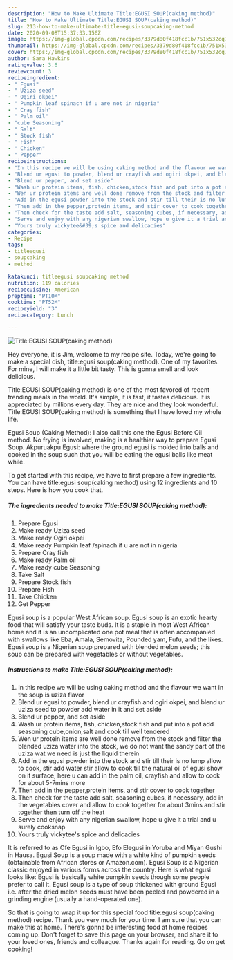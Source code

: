 ```yaml
---
description: "How to Make Ultimate Title:EGUSI SOUP(caking method)"
title: "How to Make Ultimate Title:EGUSI SOUP(caking method)"
slug: 213-how-to-make-ultimate-title-egusi-soupcaking-method
date: 2020-09-08T15:37:33.156Z
image: https://img-global.cpcdn.com/recipes/3379d80f418fcc1b/751x532cq70/titleegusi-soupcaking-method-recipe-main-photo.jpg
thumbnail: https://img-global.cpcdn.com/recipes/3379d80f418fcc1b/751x532cq70/titleegusi-soupcaking-method-recipe-main-photo.jpg
cover: https://img-global.cpcdn.com/recipes/3379d80f418fcc1b/751x532cq70/titleegusi-soupcaking-method-recipe-main-photo.jpg
author: Sara Hawkins
ratingvalue: 3.6
reviewcount: 3
recipeingredient:
- " Egusi"
- " Uziza seed"
- " Ogiri okpei"
- " Pumpkin leaf spinach if u are not in nigeria"
- " Cray fish"
- " Palm oil"
- "cube Seasoning"
- " Salt"
- " Stock fish"
- " Fish"
- " Chicken"
- " Pepper"
recipeinstructions:
- "In this recipe we will be using caking method and the flavour we want in the soup is uziza flavor"
- "Blend ur egusi to powder, blend ur crayfish and ogiri okpei, and blend ur uziza seed to powder add water in it and set aside"
- "Blend ur pepper, and set aside"
- "Wash ur protein items, fish, chicken,stock fish and put into a pot add seasoning cube,onion,salt and cook till well tendered"
- "Wen ur protein items are well done remove from the stock and filter the blended uziza water into the stock, we do not want the sandy part of the uziza wat we need is just the liquid therein"
- "Add in the egusi powder into the stock and stir till their is no lump allow to cook, stir add water stir allow to cook till the natural oil of egusi show on it surface, here u can add in the palm oil, crayfish and allow to cook for about 5-7mins more"
- "Then add in the pepper,protein items, and stir cover to cook together"
- "Then check for the taste add salt, seasoning cubes, if necessary, add in the vegetables cover and allow to cook together for about 3mins and stir together then turn off the heat"
- "Serve and enjoy with any nigerian swallow, hope u give it a trial and u surely cooksnap"
- "Yours truly vickytee&#39;s spice and delicacies"
categories:
- Recipe
tags:
- titleegusi
- soupcaking
- method

katakunci: titleegusi soupcaking method 
nutrition: 119 calories
recipecuisine: American
preptime: "PT10M"
cooktime: "PT52M"
recipeyield: "3"
recipecategory: Lunch

---
```



![Title:EGUSI SOUP(caking method)](https://img-global.cpcdn.com/recipes/3379d80f418fcc1b/751x532cq70/titleegusi-soupcaking-method-recipe-main-photo.jpg)

Hey everyone, it is Jim, welcome to my recipe site. Today, we're going to make a special dish, title:egusi soup(caking method). One of my favorites. For mine, I will make it a little bit tasty. This is gonna smell and look delicious.

Title:EGUSI SOUP(caking method) is one of the most favored of recent trending meals in the world. It's simple, it is fast, it tastes delicious. It is appreciated by millions every day. They are nice and they look wonderful. Title:EGUSI SOUP(caking method) is something that I have loved my whole life.

Egusi Soup (Caking Method): I also call this one the Egusi Before Oil method. No frying is involved, making is a healthier way to prepare Egusi Soup. Akpuruakpu Egusi: where the ground egusi is molded into balls and cooked in the soup such that you will be eating the egusi balls like meat while.


To get started with this recipe, we have to first prepare a few ingredients. You can have title:egusi soup(caking method) using 12 ingredients and 10 steps. Here is how you cook that.

<!--inarticleads1-->

##### The ingredients needed to make Title:EGUSI SOUP(caking method):

1. Prepare  Egusi
1. Make ready  Uziza seed
1. Make ready  Ogiri okpei
1. Make ready  Pumpkin leaf /spinach if u are not in nigeria
1. Prepare  Cray fish
1. Make ready  Palm oil
1. Make ready cube Seasoning
1. Take  Salt
1. Prepare  Stock fish
1. Prepare  Fish
1. Take  Chicken
1. Get  Pepper


Egusi soup is a popular West African soup. Egusi soup is an exotic hearty food that will satisfy your taste buds. It is a staple in most West African home and it is an uncomplicated one pot meal that is often accompanied with swallows like Eba, Amala, Semovita, Pounded yam, Fufu, and the likes. Egusi soup is a Nigerian soup prepared with blended melon seeds; this soup can be prepared with vegetables or without vegetables. 

<!--inarticleads2-->

##### Instructions to make Title:EGUSI SOUP(caking method):

1. In this recipe we will be using caking method and the flavour we want in the soup is uziza flavor
1. Blend ur egusi to powder, blend ur crayfish and ogiri okpei, and blend ur uziza seed to powder add water in it and set aside
1. Blend ur pepper, and set aside
1. Wash ur protein items, fish, chicken,stock fish and put into a pot add seasoning cube,onion,salt and cook till well tendered
1. Wen ur protein items are well done remove from the stock and filter the blended uziza water into the stock, we do not want the sandy part of the uziza wat we need is just the liquid therein
1. Add in the egusi powder into the stock and stir till their is no lump allow to cook, stir add water stir allow to cook till the natural oil of egusi show on it surface, here u can add in the palm oil, crayfish and allow to cook for about 5-7mins more
1. Then add in the pepper,protein items, and stir cover to cook together
1. Then check for the taste add salt, seasoning cubes, if necessary, add in the vegetables cover and allow to cook together for about 3mins and stir together then turn off the heat
1. Serve and enjoy with any nigerian swallow, hope u give it a trial and u surely cooksnap
1. Yours truly vickytee&#39;s spice and delicacies


It is referred to as Ofe Egusi in Igbo, Efo Elegusi in Yoruba and Miyan Gushi in Hausa. Egusi Soup is a soup made with a white kind of pumpkin seeds (obtainable from African stores or Amazon.com). Egusi Soup is a Nigerian classic enjoyed in various forms across the country. Here is what egusi looks like: Egusi is basically white pumpkin seeds though some people prefer to call it. Egusi soup is a type of soup thickened with ground Egusi i.e. after the dried melon seeds must have been peeled and powdered in a grinding engine (usually a hand-operated one). 

So that is going to wrap it up for this special food title:egusi soup(caking method) recipe. Thank you very much for your time. I am sure that you can make this at home. There's gonna be interesting food at home recipes coming up. Don't forget to save this page on your browser, and share it to your loved ones, friends and colleague. Thanks again for reading. Go on get cooking!
